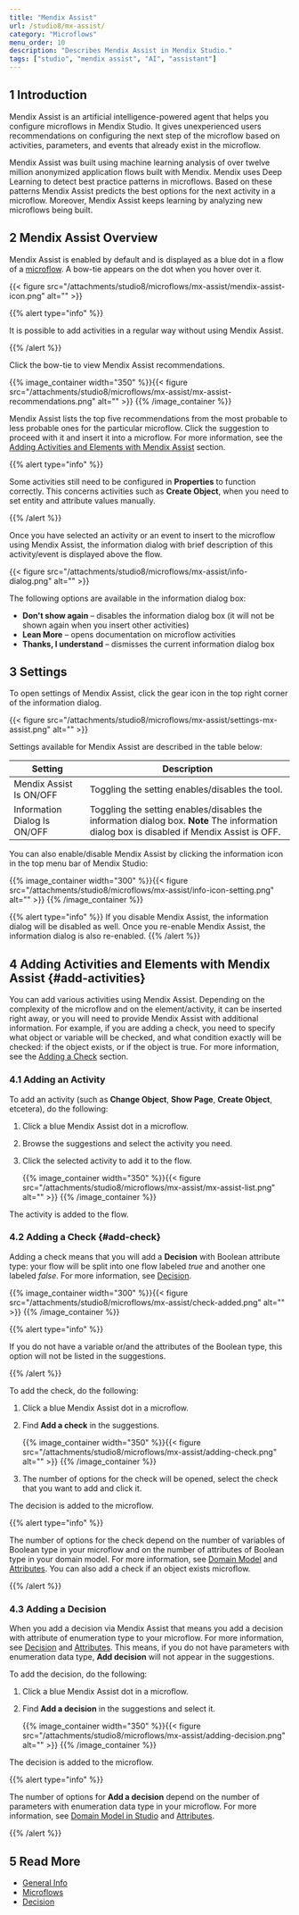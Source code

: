 ```yaml
---
title: "Mendix Assist"
url: /studio8/mx-assist/
category: "Microflows"
menu_order: 10
description: "Describes Mendix Assist in Mendix Studio."
tags: ["studio", "mendix assist", "AI", "assistant"]
---
```


## 1 Introduction 

Mendix Assist is an artificial intelligence-powered agent that helps you configure microflows in Mendix Studio. It gives unexperienced users recommendations on configuring the next step of the microflow based on activities, parameters, and events that already exist in the microflow.

Mendix Assist was built using machine learning analysis of over twelve million anonymized application flows built with Mendix. Mendix uses Deep Learning to detect best practice patterns in microflows. Based on these patterns Mendix Assist predicts the best options for the next activity in a microflow. Moreover, Mendix Assist keeps learning by analyzing new microflows being built.  

## 2 Mendix Assist Overview

Mendix Assist is enabled by default and is displayed as a blue dot in a flow of a [microflow](/studio8/microflows/). A bow-tie appears on the dot when you hover over it. 

{{< figure src="/attachments/studio8/microflows/mx-assist/mendix-assist-icon.png" alt="" >}}

{{% alert type="info" %}}

It is possible to add activities in a regular way without using Mendix Assist. 

{{% /alert %}}

Click the bow-tie to view Mendix Assist recommendations. 

{{% image_container width="350" %}}{{< figure src="/attachments/studio8/microflows/mx-assist/mx-assist-recommendations.png" alt="" >}}
{{% /image_container %}}

Mendix Assist lists the top five recommendations from the most probable to less probable ones for the particular microflow. Click the suggestion to proceed with it and insert it into a microflow. For more information, see the [Adding Activities and Elements with Mendix Assist](#add-activities) section.

{{% alert type="info" %}}

Some activities still need to be configured in **Properties** to function correctly. This concerns activities such as **Create Object**, when you need to set entity and attribute values manually.  

{{% /alert %}}

Once you have selected an activity or an event to insert to the microflow using Mendix Assist, the
information dialog with brief description of this activity/event is displayed above the flow.

{{< figure src="/attachments/studio8/microflows/mx-assist/info-dialog.png" alt="" >}}

The following options are available in the information dialog box:

* **Don't show again** – disables the information dialog box (it will not be shown again when you insert other activities) 
* **Lean More** – opens documentation on microflow activities
* **Thanks, I understand** – dismisses the current information dialog box 

## 3 Settings

To open settings of Mendix Assist, click the gear icon in the top right corner of the information dialog.

{{< figure src="/attachments/studio8/microflows/mx-assist/settings-mx-assist.png" alt="" >}}

Settings available for Mendix Assist are described in the table below:

| Setting                      | Description                                                  |
| ---------------------------- | ------------------------------------------------------------ |
| Mendix Assist Is ON/OFF      | Toggling the setting enables/disables the tool.              |
| Information Dialog Is ON/OFF | Toggling the setting enables/disables the information dialog box. **Note** The information dialog box is disabled if Mendix Assist is OFF. |

You can also enable/disable Mendix Assist by clicking the information icon in the top menu bar of Mendix Studio: 

{{% image_container width="300" %}}{{< figure src="/attachments/studio8/microflows/mx-assist/info-icon-setting.png" alt="" >}}
{{% /image_container %}}

{{% alert type="info" %}}
If you disable Mendix Assist, the information dialog will be disabled as well. Once you re-enable Mendix Assist, the information dialog is also re-enabled. 
{{% /alert %}}    

## 4 Adding Activities and Elements with Mendix Assist {#add-activities}

You can add various activities using Mendix Assist. Depending on the complexity of the microflow and on the element/activity, it can be inserted right away, or you will need to provide Mendix Assist with additional information. For example, if you are adding a check, you need to specify what object or variable will be checked, and what condition exactly will be checked: if the object exists, or if the object is true. For more information, see the [Adding a Check](#add-check) section.

### 4.1 Adding an Activity

To add an activity (such as **Change Object**, **Show Page**, **Create Object**, etcetera), do the following:

1. Click a blue Mendix Assist dot in a microflow.

2. Browse the suggestions and select the activity you need.

3.  Click the selected activity to add it to the flow.

    {{% image_container width="350" %}}{{< figure src="/attachments/studio8/microflows/mx-assist/mx-assist-list.png" alt="" >}}
    {{% /image_container %}}

The activity is added to the flow.

### 4.2 Adding a Check {#add-check}

Adding a check means that you will add a **Decision** with Boolean attribute type: your flow will be split into one flow labeled *true* and another one labeled *false*. For more information, see [Decision](/studio8/microflows-decision/).   

{{% image_container width="300" %}}{{< figure src="/attachments/studio8/microflows/mx-assist/check-added.png" alt="" >}}
{{% /image_container %}}

{{% alert type="info" %}}

If you do not have a variable or/and the attributes of the Boolean type, this option will not be
listed in the suggestions.

{{% /alert %}}

To add the check, do the following:

1. Click a blue Mendix Assist dot in a microflow.

2.  Find **Add a check** in the suggestions.

    {{% image_container width="350" %}}{{< figure src="/attachments/studio8/microflows/mx-assist/adding-check.png" alt="" >}}
    {{% /image_container %}}

3. The number of options for the check will be opened, select the check that you want to add and click it. 

The decision is added to the microflow. 

{{% alert type="info" %}}

The number of options for the check depend on the number of variables of Boolean type in your microflow and on the number of attributes of Boolean type in your domain model. For more information, see [Domain Model](/studio8/domain-models/) and [Attributes](/studio8/domain-models-attributes/). You can also add a check if an object exists microflow.

{{% /alert %}}

### 4.3 Adding a Decision

When you add a decision via Mendix Assist that means you add a decision with attribute of enumeration type to your microflow. For more information, see [Decision](/studio8/microflows-decision/) and [Attributes](/studio8/domain-models-attributes/). This means, if you do not have parameters with enumeration data type, **Add decision** will not appear in the suggestions.

To add the decision, do the following:

1. Click a blue Mendix Assist dot in a microflow.

2. Find **Add a decision** in the suggestions and select it.

    {{% image_container width="350" %}}{{< figure src="/attachments/studio8/microflows/mx-assist/adding-decision.png" alt="" >}}
    {{% /image_container %}}

The decision is added to the microflow.

{{% alert type="info" %}}

The number of options for **Add a decision** depend on the number of parameters with enumeration data type in your microflow. For more information, see [Domain Model in Studio](/studio8/domain-models/) and [Attributes](/studio8/domain-models-attributes/).

{{% /alert %}}

## 5 Read More

* [General Info](/studio8/general/)
* [Microflows](/studio8/microflows/)
* [Decision](/studio8/microflows-decision/)
